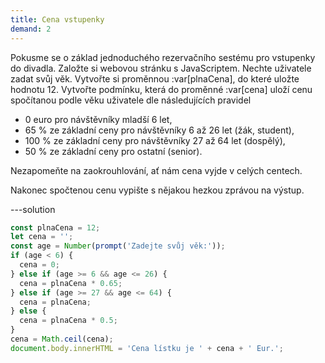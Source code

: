 ```yaml
---
title: Cena vstupenky
demand: 2
---
```


Pokusme se o základ jednoduchého rezervačního sestému pro vstupenky do divadla. Založte si webovou stránku s JavaScriptem. Nechte uživatele zadat svůj věk. Vytvořte si proměnnou :var[plnaCena], do které uložte hodnotu 12. Vytvořte podmínku, která do proměnné :var[cena] uloží cenu spočítanou podle věku uživatele dle následujících pravidel

- 0 euro pro návštěvníky mladší 6 let,
- 65 % ze základní ceny pro návštěvníky 6 až 26 let (žák, student),
- 100 % ze základní ceny pro návštěvníky 27 až 64 let (dospělý),
- 50 % ze základní ceny pro ostatní (senior).

Nezapomeňte na zaokrouhlování, ať nám cena vyjde v celých centech.

Nakonec spočtenou cenu vypište s nějakou hezkou zprávou na výstup.

---solution

```js
const plnaCena = 12;
let cena = '';
const age = Number(prompt('Zadejte svůj věk:'));
if (age < 6) {
  cena = 0;
} else if (age >= 6 && age <= 26) {
  cena = plnaCena * 0.65;
} else if (age >= 27 && age <= 64) {
  cena = plnaCena;
} else {
  cena = plnaCena * 0.5;
}
cena = Math.ceil(cena);
document.body.innerHTML = 'Cena lístku je ' + cena + ' Eur.';
```
